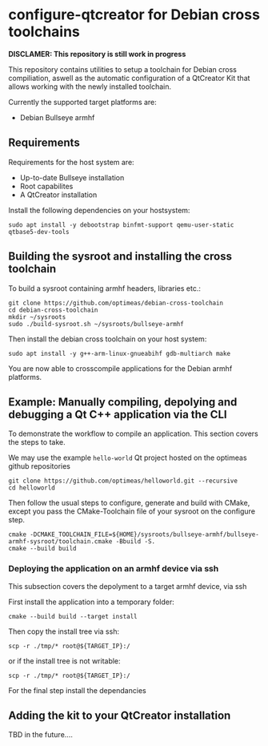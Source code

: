 # configure-qtcreator for Debian cross toolchains

**DISCLAMER: This repository is still work in progress**

This repository contains utilities to setup a toolchain for Debian cross compiliation,
aswell as the automatic configuration of a QtCreator Kit that allows working with the
newly installed toolchain.

Currently the supported target platforms are:

* Debian Bullseye armhf

## Requirements 

Requirements for the host system are:
* Up-to-date Bullseye installation
* Root capabilites
* A QtCreator installation

Install the following dependencies on your hostsystem:

    sudo apt install -y debootstrap binfmt-support qemu-user-static qtbase5-dev-tools

## Building the sysroot and installing the cross toolchain

To build a sysroot containing armhf headers, libraries etc.:

    git clone https://github.com/optimeas/debian-cross-toolchain
    cd debian-cross-toolchain
    mkdir ~/sysroots
    sudo ./build-sysroot.sh ~/sysroots/bullseye-armhf

Then install the debian cross toolchain on your host system:

    sudo apt install -y g++-arm-linux-gnueabihf gdb-multiarch make

You are now able to crosscompile applications for the Debian armhf platforms.

## Example: Manually compiling, depolying and debugging a Qt C++ application via the CLI

To demonstrate the workflow to compile an application. This section covers
the steps to take.

We may use the example `hello-world` Qt project hosted on the optimeas github
repositories

    git clone https://github.com/optimeas/helloworld.git --recursive
    cd helloworld

Then follow the usual steps to configure, generate and build with CMake, except 
you pass the CMake-Toolchain file of your sysroot on the configure step.

    cmake -DCMAKE_TOOLCHAIN_FILE=${HOME}/sysroots/bullseye-armhf/bullseye-armhf-sysroot/toolchain.cmake -Bbuild -S. 
    cmake --build build 

### Deploying the application on an armhf device via ssh

This subsection covers the depolyment to a target armhf device, via ssh

First install the application into a temporary folder:

    cmake --build build --target install 

Then copy the install tree via ssh:

    scp -r ./tmp/* root@${TARGET_IP}:/

or if the install tree is not writable:

    scp -r ./tmp/* root@${TARGET_IP}:/

For the final step install the dependancies

## Adding the kit to your QtCreator installation

TBD in the future....
